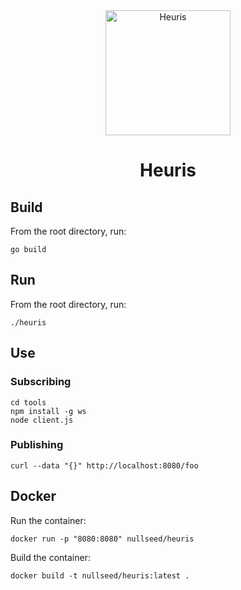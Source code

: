 <div align="center">
    <img src="https://heuris.io/assets/img/logo.png" alt="Heuris" width="200">
    <h1>Heuris</h1>
</div>

## Build

From the root directory, run:

```
go build
```

## Run

From the root directory, run:

```
./heuris
```

## Use

### Subscribing

```
cd tools
npm install -g ws
node client.js
```

### Publishing

```
curl --data "{}" http://localhost:8080/foo
```

## Docker

Run the container:

```
docker run -p "8080:8080" nullseed/heuris
```

Build the container:

```
docker build -t nullseed/heuris:latest .
```
